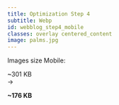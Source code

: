 ```yaml
---
title: Optimization Step 4
subtitle: Webp
id: webblog_step4_mobile
classes: overlay centered_content
image: palms.jpg
---
```

Images size Mobile:  

<div class="big_text"> 
~301 KB
<br />
&#8594; 
<br />

<strong>~176 KB</strong>
</div>